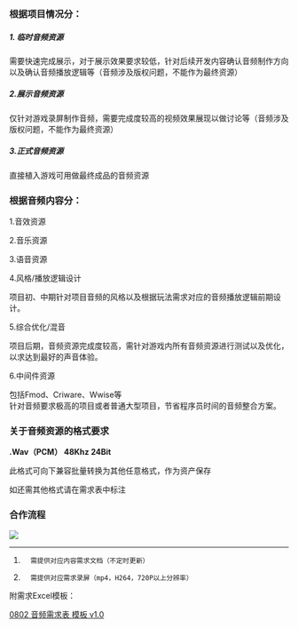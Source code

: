 ### 根据项目情况分：
##### 1. 临时音频资源
需要快速完成展示，对于展示效果要求较低，针对后续开发内容确认音频制作方向以及确认音频播放逻辑等（音频涉及版权问题，不能作为最终资源）



##### 2.展示音频资源
仅针对游戏录屏制作音频，需要完成度较高的视频效果展现以做讨论等（音频涉及版权问题，不能作为最终资源）



##### 3.正式音频资源
直接植入游戏可用做最终成品的音频资源



### 根据音频内容分：
1.音效资源

2.音乐资源

3.语音资源



4.风格/播放逻辑设计

项目初、中期针对项目音频的风格以及根据玩法需求对应的音频播放逻辑前期设计。



5.综合优化/混音

项目后期，音频资源完成度较高，需针对游戏内所有音频资源进行测试以及优化，以求达到最好的声音体验。



6.中间件资源

包括Fmod、Criware、Wwise等  
针对音频要求极高的项目或者普通大型项目，节省程序员时间的音频整合方案。



### 关于音频资源的格式要求
**.Wav（PCM） 48Khz  24Bit**

此格式可向下兼容批量转换为其他任意格式，作为资产保存

如还需其他格式请在需求表中标注



### 合作流程
![](https://cdn.nlark.com/yuque/0/2024/png/29647598/1722586733623-5aaca335-48b1-4a09-8350-3fc71cbe7b8a.png)

****

1.       需提供对应内容需求文档（不定时更新）

2.       需提供对应需求录屏（mp4，H264，720P以上分辨率）

附需求Excel模板：

[0802 音频需求表 模板 v1.0](https://snh48group.yuque.com/sooaom/ssm733/ket8twpotcflmh6m?singleDoc#89f9) 





